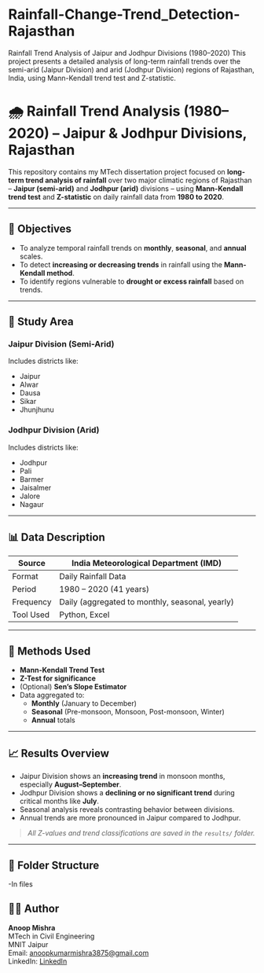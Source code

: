 # Rainfall-Change-Trend_Detection-Rajasthan
Rainfall Trend Analysis of Jaipur and Jodhpur Divisions (1980–2020) This project presents a detailed analysis of long-term rainfall trends over the semi-arid (Jaipur Division) and arid (Jodhpur Division) regions of Rajasthan, India, using Mann-Kendall trend test and Z-statistic. 
# 🌧️ Rainfall Trend Analysis (1980–2020) – Jaipur & Jodhpur Divisions, Rajasthan

This repository contains my MTech dissertation project focused on **long-term trend analysis of rainfall** over two major climatic regions of Rajasthan – **Jaipur (semi-arid)** and **Jodhpur (arid)** divisions – using **Mann-Kendall trend test** and **Z-statistic** on daily rainfall data from **1980 to 2020**.

---

## 📌 Objectives

- To analyze temporal rainfall trends on **monthly**, **seasonal**, and **annual** scales.
- To detect **increasing or decreasing trends** in rainfall using the **Mann-Kendall method**.
- To identify regions vulnerable to **drought or excess rainfall** based on trends.

---

## 📍 Study Area

### Jaipur Division (Semi-Arid)
Includes districts like:
- Jaipur
- Alwar
- Dausa
- Sikar
- Jhunjhunu

### Jodhpur Division (Arid)
Includes districts like:
- Jodhpur
- Pali
- Barmer
- Jaisalmer
- Jalore
- Nagaur

---

## 📊 Data Description

| Source | India Meteorological Department (IMD) |
|--------|----------------------------------------|
| Format | Daily Rainfall Data |
| Period | 1980 – 2020 (41 years) |
| Frequency | Daily (aggregated to monthly, seasonal, yearly) |
| Tool Used | Python, Excel |

---

## 🧪 Methods Used

- **Mann-Kendall Trend Test**  
- **Z-Test for significance**  
- (Optional) **Sen’s Slope Estimator**  
- Data aggregated to:
  - **Monthly** (January to December)
  - **Seasonal** (Pre-monsoon, Monsoon, Post-monsoon, Winter)
  - **Annual** totals

---

## 📈 Results Overview

- Jaipur Division shows an **increasing trend** in monsoon months, especially **August–September**.
- Jodhpur Division shows a **declining or no significant trend** during critical months like **July**.
- Seasonal analysis reveals contrasting behavior between divisions.
- Annual trends are more pronounced in Jaipur compared to Jodhpur.

> *All Z-values and trend classifications are saved in the `results/` folder.*

---

## 📂 Folder Structure
-In files

## 👨‍🎓 Author

**Anoop Mishra**  
MTech in Civil Engineering  
MNIT Jaipur  
Email: anoopkumarmishra3875@gmail.com  
LinkedIn: [LinkedIn]([https://linkedin.com/in/anoopmishra](https://www.linkedin.com/in/anoop-mishra-b5b61314a/))

